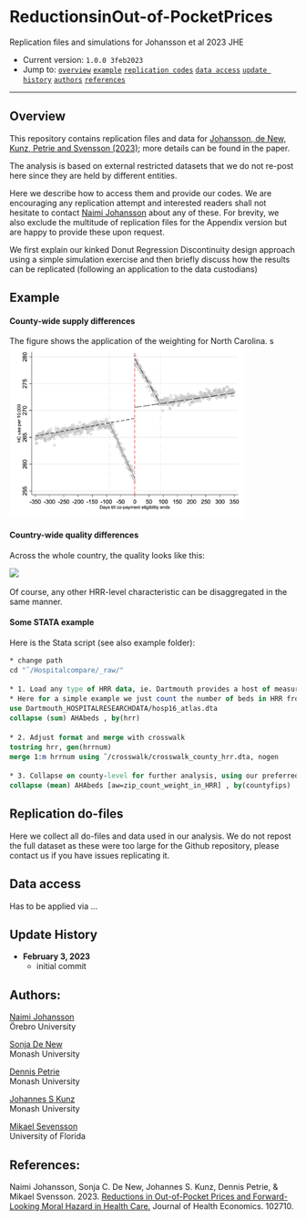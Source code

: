 # ReductionsinOut-of-PocketPrices
Replication files and simulations for Johansson et al 2023 JHE


- Current version: `1.0.0 3feb2023`
- Jump to: [`overview`](#overview) [`example`](#example) [`replication codes`](#replication-codes)  [`data access`](#data-access)  [`update history`](#update-history) [`authors`](#authors) [`references`](#references)

-----------

## Overview 

This repository contains replication files and data for [Johansson, de New, Kunz, Petrie and Svensson (2023)](https://www.sciencedirect.com/science/article/pii/S0167629622001242); more details can be found in the paper. 

The analysis is based on external restricted datasets that we do not re-post here since they are held by different entities. 

Here we describe how to access them and provide our codes. We are encouraging any replication attempt and interested readers shall not hesitate to contact [Naimi Johansson](mailto:naimi.johansson@regionorebrolan.se) about any of these. For brevity, we also exclude the multitude of replication files for the Appendix version but are happy to provide these upon request. 

We first explain our kinked Donut Regression Discontinuity design approach using a simple simulation exercise and then briefly discuss how the results can be replicated (following an application to the data custodians)



## Example

#### County-wide supply differences 

The figure shows the application of the weighting for North Carolina. 
s
<img src="./_simulation/simulation_figure.png" height="300">

#### Country-wide quality differences 

Across the whole country, the quality looks like this: 

<img src="./_example/e1_fig_map.png" height="400">

Of course, any other HRR-level characteristic can be disaggregated in the same manner. 

#### Some STATA example 

Here is the Stata script (see also example folder):

```stata
* change path 
cd "˜/Hospitalcompare/_raw/"

* 1. Load any type of HRR data, ie. Dartmouth provides a host of measures (in our application we use individual hospital quality aggregated to the HRR-level)
* Here for a simple example we just count the number of beds in HRR from AHA (see _sourcefiles for the source of data)
use Dartmouth_HOSPITALRESEARCHDATA/hosp16_atlas.dta
collapse (sum) AHAbeds , by(hrr)

* 2. Adjust format and merge with crosswalk 
tostring hrr, gen(hrrnum)
merge 1:m hrrnum using ˜/crosswalk/crosswalk_county_hrr.dta, nogen

* 3. Collapse on county-level for further analysis, using our preferred weights, others are provided
collapse (mean) AHAbeds [aw=zip_count_weight_in_HRR] , by(countyfips)
```

## Replication do-files 

Here we collect all do-files and data used in our analysis. We do not repost the full dataset as these were too large for the Github repository, please contact us if you have issues replicating it. 

## Data access

Has to be applied via ... 

## Update History
* **February 3, 2023**
  - initial commit
  

## Authors:

[Naimi Johansson](https://sites.google.com/view/naimijohansson/)
<br>Örebro University 

[Sonja De New](https://sites.google.com/site/sonjakassenboehmer/)
<br>Monash University

[Dennis Petrie](https://research.monash.edu/en/persons/dennis-petrie)
<br>Monash University

[Johannes S Kunz](https://sites.google.com/site/johannesskunz/)
<br>Monash University

[Mikael Sevensson](https://sites.google.com/view/mikael-svensson/)
<br>University of Florida

## References: 

Naimi Johansson, Sonja C. De New, Johannes S. Kunz, Dennis Petrie, & Mikael Svensson. 2023. [Reductions in Out-of-Pocket Prices and Forward-Looking Moral Hazard in Health Care.](https://www.sciencedirect.com/science/article/pii/S0167629622001242) Journal of Health Economics. 102710.





